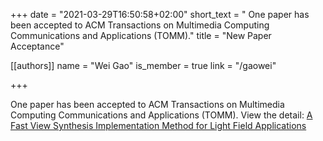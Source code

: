+++
date = "2021-03-29T16:50:58+02:00"
short_text = "  One paper has been accepted to ACM Transactions on Multimedia Computing Communications and Applications (TOMM)."
title = "New Paper Acceptance"

[[authors]]
    name = "Wei Gao"
    is_member = true
    link = "/gaowei"

+++

One paper has been accepted to ACM Transactions on Multimedia Computing Communications and Applications (TOMM). View the detail: [A Fast View Synthesis Implementation Method for Light Field Applications](/publication/fast-view-synthesis )

